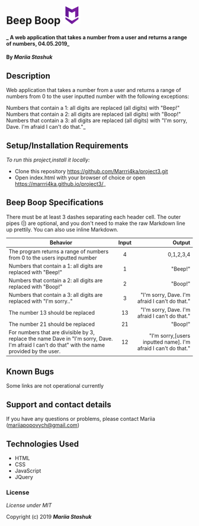 # Beep Boop ![alt text](https://github.com/adam-p/markdown-here/raw/master/src/common/images/icon48.png "Logo Title Text 1")
#### _ A web application that takes a number from a user and returns a range of numbers, 04.05.2019_

#### By _**Mariia Stashuk**_

## Description

Web application that takes a number from a user and returns a range of numbers from 0 to the user inputted number with the following exceptions:

Numbers that contain a 1: all digits are replaced (all digits) with "Beep!"
Numbers that contain a 2: all digits are replaced (all digits) with "Boop!"
Numbers that contain a 3: all digits are replaced (all digits) with "I'm sorry, Dave. I'm afraid I can't do that."_


## Setup/Installation Requirements

_To run this project,install it locally:_

* Clone this repository https://github.com/Marrri4ka/project3.git
* Open index.html with your browser of choice or open https://marrri4ka.github.io/project3/_

## Beep Boop Specifications

There must be at least 3 dashes separating each header cell.
The outer pipes (|) are optional, and you don't need to make the 
raw Markdown line up prettily. You can also use inline Markdown.

| Behavior       | Input          | Output  |
| ------------- |:-------------:| -----:|
|The program returns a range of numbers from 0 to the users inputted number     | 4  |0,1,2,3,4 |
|Numbers that contain a 1: all digits are replaced  with "Beep!"     | 1     |   "Beep!" |
| Numbers that contain a 2: all digits are replaced with "Boop!" | 2      |   "Boop!" |
| Numbers that contain a 3: all digits are replaced with "I'm sorry.." | 3     |"I'm sorry, Dave. I'm afraid I can't do that." |
|The number 13 should be replaced | 13     | "I'm sorry, Dave. I'm afraid I can't do that." |
|The number 21 should be replaced | 21    |   "Boop!" |
|  For numbers that are divisible by 3, replace the name Dave in "I'm sorry, Dave. I'm afraid I can't do that" with the name provided by the user. | 12    |  "I'm sorry,[users inputted name]. I'm afraid I can't do that."  |


## Known Bugs

Some links are not operational currently

## Support and contact details

If you have any questions or problems, please contact Mariia (mariiapopovych@gmail.com)

## Technologies Used

* HTML
* CSS
* JavaScript
* JQuery

### License

*License under MIT*

Copyright (c) 2019 **_Mariia Stashuk_**
